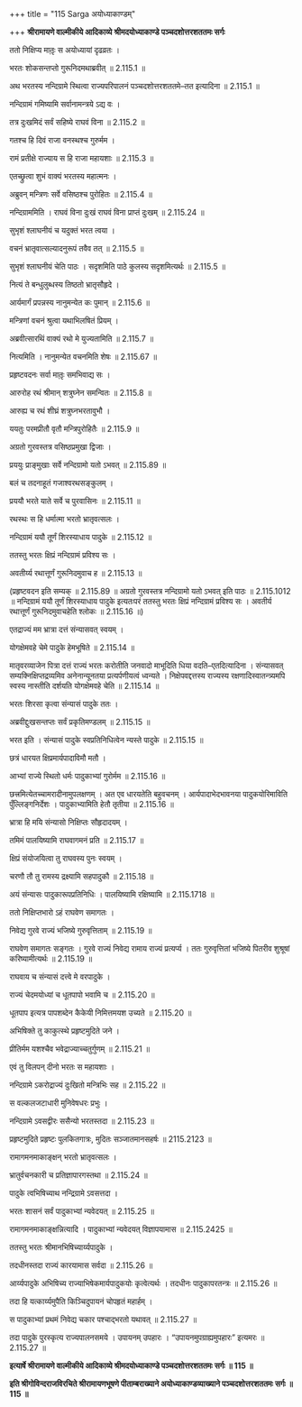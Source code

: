 +++
title = "115 Sarga अयोध्याकाण्डम्"

+++
**श्रीरामायणे वाल्मीकीये आदिकाव्ये श्रीमदयोध्याकाण्डे पञ्चदशोत्तरशततमः सर्गः**

ततो निक्षिप्य मातृ़ः स अयोध्यायां दृढव्रतः ।

भरतः शोकसन्तप्तो गुरूनिदमथाब्रवीत् ॥ 2.115.1 ॥

अथ भरतस्य नन्दिग्रामे स्थित्वा राज्यपरिपालनं पञ्चदशोत्तरशततमे–तत इत्यादिना ॥ 2.115.1 ॥

नन्दिग्रामं गमिष्यामि सर्वानामन्त्रये ऽद्य वः ।

तत्र दुःखमिदं सर्वं सहिष्ये राघवं विना ॥ 2.115.2 ॥

गतश्च हि दिवं राजा वनस्थश्च गुरुर्मम ।

रामं प्रतीक्षे राज्याय स हि राजा महायशाः ॥ 2.115.3 ॥

एतच्छ्रुत्वा शुभं वाक्यं भरतस्य महात्मनः ।

अब्रुवन् मन्त्रिणः सर्वे वसिष्ठश्च पुरोहितः ॥ 2.115.4 ॥

नन्दिग्राममिति । राघवं विना दुःखं राघवं विना प्राप्तं दुःखम् ॥ 2.115.24 ॥

सुभृशं श्लाघनीयं च यदुक्तं भरत त्वया ।

वचनं भ्रातृवात्सल्यादनुरूपं तवैव तत् ॥ 2.115.5 ॥

सुभृशं श्लाघनीयं चेति पाठः । सदृशमिति पाठे कुलस्य सदृशमित्यर्थः ॥ 2.115.5 ॥

नित्यं ते बन्धुलुब्धस्य तिष्ठतो भ्रातृसौहृदे ।

आर्यमार्गं प्रपन्नस्य नानुमन्येत कः पुमान् ॥ 2.115.6 ॥

मन्त्रिणां वचनं श्रुत्वा यथाभिलषितं प्रियम् ।

अब्रवीत्सारथिं वाक्यं रथो मे युज्यतामिति ॥ 2.115.7 ॥

नित्यमिति । नानुमन्येत वचनमिति शेषः ॥ 2.115.67 ॥

प्रहृष्टवदनः सर्वा मातृ़ः समभिवाद्य सः ।

आरुरोह रथं श्रीमान् शत्रुघ्नेन समन्वितः ॥ 2.115.8 ॥

आरुह्य च रथं शीघ्रं शत्रुघ्नभरतावुभौ ।

ययतुः परमप्रीतौ वृतौ मन्त्रिपुरोहितैः ॥ 2.115.9 ॥

अग्रतो गुरवस्तत्र वसिष्ठप्रमुखा द्विजाः ।

प्रययुः प्राङ्मुखाः सर्वे नन्दिग्रामो यतो ऽभवत् ॥ 2.115.89 ॥

बलं च तदनाहूतं गजाश्वरथसङ्कुलम् ।

प्रययौ भरते याते सर्वे च पुरवासिनः ॥ 2.115.11 ॥

रथस्थः स हि धर्मात्मा भरतो भ्रातृवत्सलः ।

नन्दिग्रामं ययौ तूर्णं शिरस्याधाय पादुके ॥ 2.115.12 ॥

ततस्तु भरतः क्षिप्रं नन्दिग्रामं प्रविश्य सः ।

अवतीर्य्य रथात्तूर्णं गुरूनिदमुवाच ह ॥ 2.115.13 ॥

(प्रहृष्टवदन इति सम्यक् ॥ 2.115.89 ॥ अग्रतो गुरवस्तत्र नन्दिग्रामो यतो ऽभवत् इति पाठः ॥ 2.115.1012 ॥ नन्दिग्रामं ययौ तूर्णं शिरस्याधाय पादुके इत्यतःपरं ततस्तु भरतः क्षिप्रं नन्दिग्रामं प्रविश्य सः । अवतीर्य रथात्तूर्णं गुरूनिदमुवाचहेति श्लोकः ॥ 2.115.16 ॥)

एतद्राज्यं मम भ्रात्रा दत्तं संन्यासवत् स्वयम् ।

योगक्षेमवहे चेमे पादुके हेमभूषिते ॥ 2.115.14 ॥

मातृवरव्याजेन पित्रा दत्तं राज्यं भरतः करोतीति जनवादो माभूदिति धिया वदति–एतदित्यादिना । संन्यासवत् सम्यक्निक्षिप्तद्रव्यमिव अनेनान्यूनतया प्रत्यर्पणीयत्वं ध्वन्यते । निक्षेपवद्दत्तस्य राज्यस्य रक्षणादिस्वातन्त्र्यमपि स्वस्य नास्तीति दर्शयति योगक्षेमवहे चेति ॥ 2.115.14 ॥

भरतः शिरसा कृत्वा संन्यासं पादुके ततः ।

अब्रवीद्दुःखसन्तप्तः सर्वं प्रकृतिमण्डलम् ॥ 2.115.15 ॥

भरत इति । संन्यासं पादुके स्वप्रतिनिधित्वेन न्यस्ते पादुके ॥ 2.115.15 ॥

छत्रं धारयत क्षिप्रमार्यपादाविमौ मतौ ।

आभ्यां राज्ये स्थितो धर्मः पादुकाभ्यां गुरोर्मम ॥ 2.115.16 ॥

छत्त्रमित्येतच्चामरादीनामुपलक्षणम् । अत एव धारयतेति बहुवचनम् । आर्यपादाभेदभावनया पादुकयोरिमाविति पुँल्लिङ्गनिर्देशः । पादुकाभ्यामिति हेतौ तृतीया ॥ 2.115.16 ॥

भ्रात्रा हि मयि संन्यासो निक्षिप्तः सौहृदादयम् ।

तमिमं पालयिष्यामि राघवागमनं प्रति ॥ 2.115.17 ॥

क्षिप्रं संयोजयित्वा तु राघवस्य पुनः स्वयम् ।

चरणौ तौ तु रामस्य द्रक्ष्यामि सहपादुकौ ॥ 2.115.18 ॥

अयं संन्यासः पादुकारूपप्रतिनिधिः । पालयिष्यामि रक्षिष्यामि ॥ 2.115.1718 ॥

ततो निक्षिप्तभारो ऽहं राघवेण समागतः ।

निवेद्य गुरवे राज्यं भजिष्ये गुरुवृत्तिताम् ॥ 2.115.19 ॥

राघवेण समागतः सङ्गतः । गुरवे राज्यं निवेद्य रामाय राज्यं प्रत्यर्प्य । ततः गुरुवृत्तितां भजिष्ये पितरीव शुश्रूषां करिष्यामीत्यर्थः ॥ 2.115.19 ॥

राघवाय च संन्यासं दत्त्वे मे वरपादुके ।

राज्यं चेदमयोध्यां च धूतपापो भवामि च ॥ 2.115.20 ॥

धूतपाप इत्यत्र पापशब्देन कैकेयी निमित्तमयश उच्यते ॥ 2.115.20 ॥

अभिषिक्ते तु काकुत्स्थे प्रहृष्टमुदिते जने ।

प्रीतिर्मम यशश्चैव भवेद्राज्याच्चतुर्गुणम् ॥ 2.115.21 ॥

एवं तु विलपन् दीनो भरतः स महायशाः ।

नन्दिग्रामे ऽकरोद्राज्यं दुःखितो मन्त्रिभिः सह ॥ 2.115.22 ॥

स वल्कलजटाधारी मुनिवेषधरः प्रभुः ।

नन्दिग्रामे ऽवसद्वीरः ससैन्यो भरतस्तदा ॥ 2.115.23 ॥

प्रहृष्टमुदिते प्रहृष्टः पुलकितगात्रः, मुदितः सञ्जातमानसहर्षः ॥ 2115.2123 ॥

रामागमनमाकाङ्क्षन् भरतो भ्रातृवत्सलः ।

भ्रातुर्वचनकारी च प्रतिज्ञापारगस्तथा ॥ 2.115.24 ॥

पादुके त्वभिषिच्याथ नन्द्रिग्रामे ऽवसत्तदा ।

भरतः शासनं सर्वं पादुकाभ्यां न्यवेदयत् ॥ 2.115.25 ॥

रामागमनमाकाङ्क्षन्नित्यादि । पादुकाभ्यां न्यवेदयत् विज्ञापयामास ॥ 2.115.2425 ॥

ततस्तु भरतः श्रीमानभिषिच्यार्य्यपादुके ।

तदधीनस्तदा राज्यं कारयामास सर्वदा ॥ 2.115.26 ॥

आर्य्यपादुके अभिषिच्य राज्याभिषेकमार्यपादुकयोः कृत्वेत्यर्थः । तदधीनः पादुकापरतन्त्रः ॥ 2.115.26 ॥

तदा हि यत्कार्य्यमुपैति किञ्चिदुपायनं चोपहृतं महार्हम् ।

स पादुकाभ्यां प्रथमं निवेद्य चकार पश्चाद्भरतो यथावत् ॥ 2.115.27 ॥

तदा पादुके पुरस्कृत्य राज्यपालनसमये । उपायनम् उपहारः । “उपायनमुपग्राह्यमुपहारः” इत्यमरः ॥ 2.115.27 ॥

**इत्यार्षे श्रीरामायणे वाल्मीकीये आदिकाव्ये श्रीमदयोध्याकाण्डे पञ्चदशोत्तरशततमः सर्गः ॥ 115 ॥**

**इति श्रीगोविन्दराजविरचिते श्रीरामायणभूषणे पीताम्बराख्याने अयोध्याकाण्डव्याख्याने पञ्चदशोत्तरशततमः सर्गः ॥ 115 ॥**
